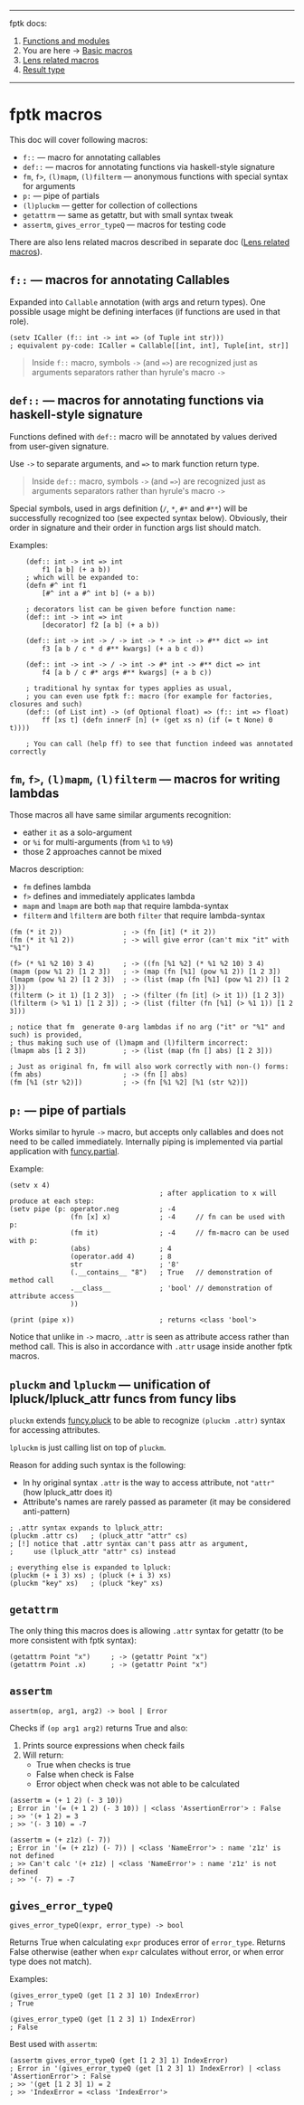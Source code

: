 
---
fptk docs:
1. [Functions and modules](https://github.com/rmnavr/fptk/blob/main/docs/functions.md)
2. You are here -> [Basic macros](https://github.com/rmnavr/fptk/blob/main/docs/macros.md)
3. [Lens related macros](https://github.com/rmnavr/fptk/blob/main/docs/lens.md)
4. [Result type](https://github.com/rmnavr/fptk/blob/main/docs/resultM.md)
---

<!-- Intro ‾‾‾‾‾‾‾‾‾‾‾‾‾‾‾‾‾‾‾‾‾‾‾‾‾‾‾‾‾‾‾‾‾‾‾‾‾‾‾‾‾‾‾‾‾‾‾‾‾‾‾‾‾‾‾‾‾‾‾‾‾‾‾‾‾‾‾‾\ {{{1 -->

# fptk macros

This doc will cover following macros:
* `f::` — macro for annotating callables
* `def::` — macros for annotating functions via haskell-style signature
* `fm`, `f>`, `(l)mapm`, `(l)filterm` — anonymous functions with special syntax for arguments
* `p:` — pipe of partials
* `(l)pluckm` — getter for collection of collections
* `getattrm` — same as getattr, but with small syntax tweak
* `assertm`, `gives_error_typeQ` — macros for testing code

There are also lens related macros described in separate doc
([Lens related macros](https://github.com/rmnavr/fptk/blob/main/docs/lens.md)).

<!-- __________________________________________________________________________/ }}}1 -->
<!-- f:: ‾‾‾‾‾‾‾‾‾‾‾‾‾‾‾‾‾‾‾‾‾‾‾‾‾‾‾‾‾‾‾‾‾‾‾‾‾‾‾‾‾‾‾‾‾‾‾‾‾‾‾‾‾‾‾‾‾‾‾‾‾‾‾‾‾‾‾‾‾‾\ {{{1 -->

## `f::` — macros for annotating Callables

Expanded into `Callable` annotation (with args and return types).
One possible usage might be defining interfaces (if functions are used in that role).

```hy
(setv ICaller (f:: int -> int => (of Tuple int str)))
; equivalent py-code: ICaller = Callable[[int, int], Tuple[int, str]]
```

> Inside `f::` macro, symbols `->` (and `=>`) are recognized just as arguments separators rather than hyrule's macro `->`

<!-- __________________________________________________________________________/ }}}1 -->
<!-- def:: ‾‾‾‾‾‾‾‾‾‾‾‾‾‾‾‾‾‾‾‾‾‾‾‾‾‾‾‾‾‾‾‾‾‾‾‾‾‾‾‾‾‾‾‾‾‾‾‾‾‾‾‾‾‾‾‾‾‾‾‾‾‾‾‾‾‾‾‾\ {{{1 -->

## `def::` — macros for annotating functions via haskell-style signature

Functions defined with `def::` macro will be annotated by values derived from user-given signature.

Use `->` to separate arguments, and `=>` to mark function return type.
> Inside `def::` macro, symbols `->` (and `=>`) are recognized just as arguments separators rather than hyrule's macro `->`

Special symbols, used in args definition (`/`, `*`, `#*` and `#**`) will be successfully recognized too (see expected syntax below).
Obviously, their order in signature and their order in function args list should match.

Examples:
```hy
    (def:: int -> int => int
        f1 [a b] (+ a b))
    ; which will be expanded to:
    (defn #^ int f1
        [#^ int a #^ int b] (+ a b))

    ; decorators list can be given before function name:
    (def:: int -> int => int
        [decorator] f2 [a b] (+ a b))

    (def:: int -> int -> / -> int -> * -> int -> #** dict => int
        f3 [a b / c * d #** kwargs] (+ a b c d))

    (def:: int -> int -> / -> int -> #* int -> #** dict => int
        f4 [a b / c #* args #** kwargs] (+ a b c))

    ; traditional hy syntax for types applies as usual,
    ; you can even use fptk f:: macro (for example for factories, closures and such)
    (def:: (of List int) -> (of Optional float) => (f:: int => float)
        ff [xs t] (defn innerF [n] (+ (get xs n) (if (= t None) 0 t))))

    ; You can call (help ff) to see that function indeed was annotated correctly
```

<!-- __________________________________________________________________________/ }}}1 -->
<!-- fm, f>, (l)mapm, (l)filterm ‾‾‾‾‾‾‾‾‾‾‾‾‾‾‾‾‾‾‾‾‾‾‾‾‾‾‾‾‾‾‾‾‾‾‾‾‾‾‾‾‾‾‾‾‾‾\ {{{1 -->

## `fm`, `f>`, `(l)mapm`, `(l)filterm` — macros for writing lambdas

Those macros all have same similar arguments recognition:
- eather `it` as a solo-argument
- or `%i` for multi-arguments (from `%1` to `%9`)
- those 2 approaches cannot be mixed

Macros description:
- `fm` defines lambda
- `f>` defines and immediately applicates lambda
- `mapm` and `lmapm` are both `map` that require lambda-syntax
- `filterm` and `lfilterm` are both `filter` that require lambda-syntax

```hy
(fm (* it 2))               ; -> (fn [it] (* it 2))
(fm (* it %1 2))            ; -> will give error (can't mix "it" with "%1")

(f> (* %1 %2 10) 3 4)       ; -> ((fn [%1 %2] (* %1 %2 10) 3 4)
(mapm (pow %1 2) [1 2 3])   ; -> (map (fn [%1] (pow %1 2)) [1 2 3])
(lmapm (pow %1 2) [1 2 3])  ; -> (list (map (fn [%1] (pow %1 2)) [1 2 3]))
(filterm (> it 1) [1 2 3])  ; -> (filter (fn [it] (> it 1)) [1 2 3])
(lfilterm (> %1 1) [1 2 3]) ; -> (list (filter (fn [%1] (> %1 1)) [1 2 3]))

; notice that fm  generate 0-arg lambdas if no arg ("it" or "%1" and such) is provided,
; thus making such use of (l)mapm and (l)filterm incorrect:
(lmapm abs [1 2 3])         ; -> (list (map (fn [] abs) [1 2 3]))

; Just as original fn, fm will also work correctly with non-() forms:
(fm abs)                    ; -> (fn [] abs)
(fm [%1 (str %2)])          ; -> (fn [%1 %2] [%1 (str %2)])
```

<!-- __________________________________________________________________________/ }}}1 -->
<!-- p: ‾‾‾‾‾‾‾‾‾‾‾‾‾‾‾‾‾‾‾‾‾‾‾‾‾‾‾‾‾‾‾‾‾‾‾‾‾‾‾‾‾‾‾‾‾‾‾‾‾‾‾‾‾‾‾‾‾‾‾‾‾‾‾‾‾‾‾‾‾‾‾\ {{{1 -->

## `p:` — pipe of partials

Works similar to hyrule `->` macro, but accepts only callables and does not need to be called immediately.
Internally piping is implemented via partial application with [funcy.partial](https://funcy.readthedocs.io/en/stable/funcs.html#partial).

Example:
```hy
(setv x 4)
                                     ; after application to x will produce at each step:
(setv pipe (p: operator.neg          ; -4
               (fn [x] x)            ; -4     // fn can be used with p:
               (fm it)               ; -4     // fm-macro can be used with p:
               (abs)                 ; 4
               (operator.add 4)      ; 8
               str                   ; '8'
               (.__contains__ "8")   ; True   // demonstration of method call
               .__class__            ; 'bool' // demonstration of attribute access
               ))

(print (pipe x))                     ; returns <class 'bool'>
```

Notice that unlike in `->` macro, `.attr` is seen as attribute access rather than method call.
This is also in accordance with `.attr` usage inside another fptk macros.

<!-- __________________________________________________________________________/ }}}1 -->
<!-- (l)pluckm ‾‾‾‾‾‾‾‾‾‾‾‾‾‾‾‾‾‾‾‾‾‾‾‾‾‾‾‾‾‾‾‾‾‾‾‾‾‾‾‾‾‾‾‾‾‾‾‾‾‾‾‾‾‾‾‾‾‾‾‾‾‾‾‾\ {{{1 -->

## `pluckm` and `lpluckm` — unification of lpluck/lpluck_attr funcs from funcy libs

`pluckm` extends [funcy.pluck](https://funcy.readthedocs.io/en/stable/colls.html#pluck)
to be able to recognize `(pluckm .attr)` syntax for accessing attributes.

`lpluckm` is just calling list on top of `pluckm`.

Reason for adding such syntax is the following:
* In hy original syntax `.attr` is the way to access attribute, not `"attr"` (how lpluck_attr does it)
* Attribute's names are rarely passed as parameter (it may be considered anti-pattern)

```hy
; .attr syntax expands to lpluck_attr:
(pluckm .attr cs)   ; (pluck_attr "attr" cs)
; [!] notice that .attr syntax can't pass attr as argument,
;     use (lpluck_attr "attr" cs) instead

; everything else is expanded to lpluck:
(pluckm (+ i 3) xs) ; (pluck (+ i 3) xs)
(pluckm "key" xs)   ; (pluck "key" xs)
```

<!-- __________________________________________________________________________/ }}}1 -->
<!-- getattrm ‾‾‾‾‾‾‾‾‾‾‾‾‾‾‾‾‾‾‾‾‾‾‾‾‾‾‾‾‾‾‾‾‾‾‾‾‾‾‾‾‾‾‾‾‾‾‾‾‾‾‾‾‾‾‾‾‾‾‾‾‾‾‾‾‾\ {{{1 -->

## `getattrm`

The only thing this macros does is allowing `.attr` syntax for getattr
(to be more consistent with fptk syntax):

```hy
(getattrm Point "x")     ; -> (getattr Point "x")
(getattrm Point .x)      ; -> (getattr Point "x")
```

<!-- __________________________________________________________________________/ }}}1 -->
<!-- assertm, gives_error_typeQ ‾‾‾‾‾‾‾‾‾‾‾‾‾‾‾‾‾‾‾‾‾‾‾‾‾‾‾‾‾‾‾‾‾‾‾‾‾‾‾‾‾‾‾‾‾‾‾\ {{{1 -->

## `assertm`

```hy
assertm(op, arg1, arg2) -> bool | Error
```

Checks if `(op arg1 arg2)` returns True and also:
1. Prints source expressions when check fails
2. Will return:
   - True when checks is true
   - False when check is False
   - Error object when check was not able to be calculated

```
(assertm = (+ 1 2) (- 3 10))
; Error in '(= (+ 1 2) (- 3 10)) | <class 'AssertionError'> : False
; >> '(+ 1 2) = 3
; >> '(- 3 10) = -7

(assertm = (+ z1z) (- 7))
; Error in '(= (+ z1z) (- 7)) | <class 'NameError'> : name 'z1z' is not defined
; >> Can't calc '(+ z1z) | <class 'NameError'> : name 'z1z' is not defined
; >> '(- 7) = -7
```

## `gives_error_typeQ`

```hy
gives_error_typeQ(expr, error_type) -> bool
```

Returns True when calculating `expr` produces error of `error_type`.
Returns False otherwise (eather when `expr` calculates without error, or when error type does not match).

Examples:
```hy
(gives_error_typeQ (get [1 2 3] 10) IndexError)
; True

(gives_error_typeQ (get [1 2 3] 1) IndexError)
; False
```

Best used with `assertm`:
```hy
(assertm gives_error_typeQ (get [1 2 3] 1) IndexError)
; Error in '(gives_error_typeQ (get [1 2 3] 1) IndexError) | <class 'AssertionError'> : False
; >> '(get [1 2 3] 1) = 2
; >> 'IndexError = <class 'IndexError'>
```

<!-- __________________________________________________________________________/ }}}1 -->

